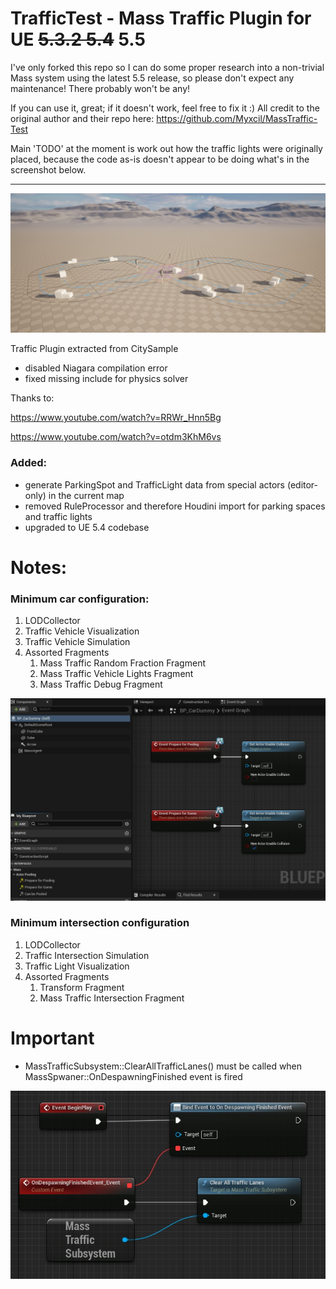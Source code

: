 # TrafficTest - Mass Traffic Plugin for UE ~~5.3.2 5.4~~ 5.5

I've only forked this repo so I can do some proper research into a non-trivial Mass system using the latest 5.5 release, so please don't expect any maintenance! There probably won't be any!

If you can use it, great; if it doesn't work, feel free to fix it :) All credit to the original author and their repo here: https://github.com/Myxcil/MassTraffic-Test

Main 'TODO' at the moment is work out how the traffic lights were originally placed, because the code as-is doesn't appear to be doing what's in the screenshot below.

---

![Overview](/docs/overview.jpg)

Traffic Plugin extracted from CitySample
- disabled Niagara compilation error
- fixed missing include for physics solver

Thanks to:

https://www.youtube.com/watch?v=RRWr_Hnn5Bg

https://www.youtube.com/watch?v=otdm3KhM6vs

### Added:
- generate ParkingSpot and TrafficLight data from special actors (editor-only) in the current map
- removed RuleProcessor and therefore Houdini import for parking spaces and traffic lights
- upgraded to UE 5.4 codebase

# Notes:

### Minimum car configuration:
1. LODCollector
2. Traffic Vehicle Visualization
3. Traffic Vehicle Simulation
4. Assorted Fragments
   1. Mass Traffic Random Fraction Fragment
   2. Mass Traffic Vehicle Lights Fragment
   3. Mass Traffic Debug Fragment

![Blueprint Car Actor](/docs/bp_car_actor.jpg)


### Minimum intersection configuration
1. LODCollector
2. Traffic Intersection Simulation
3. Traffic Light Visualization
4. Assorted Fragments
   1. Transform Fragment
   2. Mass Traffic Intersection Fragment

# Important
- MassTrafficSubsystem::ClearAllTrafficLanes() must be called when MassSpwaner::OnDespawningFinished event is fired
  
![Blueprint](/docs/despawn_event.jpg)
